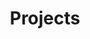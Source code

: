 ---
layout: english-category-page
title: "Projects"
category: project
permalink: /english/categories/project/
lang: en
---